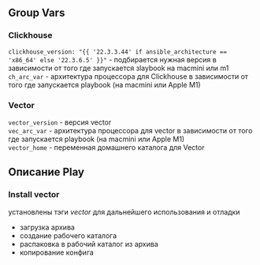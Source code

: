 ## Group Vars
### Clickhouse
`clickhouse_version: "{{ '22.3.3.44' if ansible_architecture == 'x86_64' else '22.3.6.5' }}"` - подбирается нужная версия в зависимости от того где запускается зlaybook на macmini или m1 \
`ch_arc_var` - архитектура процессора для Clickhouse в зависимости от того где запускается playbook (на macmini или Apple M1)

### Vector
`vector_version` - версия vector \
`vec_arc_var` - архитектура процессора для vector в зависимости от того где запускается playbook (на macmini или Apple M1) \
`vector_home` - переменная домашнего каталога для Vector

## Описание Play
### Install vector 
установлены тэги *vector* для дальнейшего использования и отладки 
 - загрузка архива 
 - создание рабочего каталога
 - распаковка в рабочий каталог из архива
 - копирование конфига



